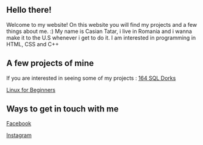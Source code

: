 ## Hello there!
Welcome to my website! On this website you will find my projects and a few things about me. :)
My name is Casian Tatar, i live in Romania and i wanna make it to the U.S whenever i get to do it.
I am interested in programming in HTML, CSS and C++

## A few projects of mine
If you are interested in seeing some of my projects :
[164 SQL Dorks](https://github.com/cxlxsseum/164-SQL-Dorks)

[Linux for Beginners](https://github.com/cxlxsseum/linuxforbeginners/)

## Ways to get in touch with me
[Facebook](facebook.com/casian.tatar.5)

[Instagram](https://www.instagram.com/cxlxsseum)
